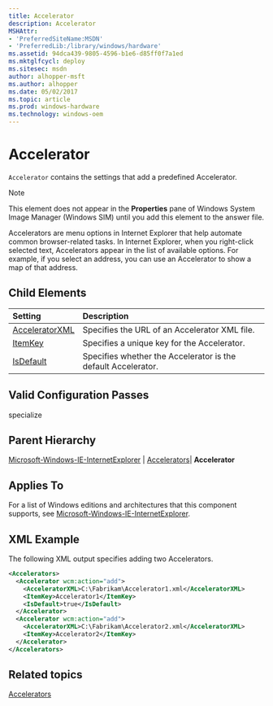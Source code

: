 ```yaml
---
title: Accelerator
description: Accelerator
MSHAttr:
- 'PreferredSiteName:MSDN'
- 'PreferredLib:/library/windows/hardware'
ms.assetid: 94dca439-9805-4596-b1e6-d85ff0f7a1ed
ms.mktglfcycl: deploy
ms.sitesec: msdn
author: alhopper-msft
ms.author: alhopper
ms.date: 05/02/2017
ms.topic: article
ms.prod: windows-hardware
ms.technology: windows-oem
---
```

# Accelerator

`Accelerator` contains the settings that add a predefined Accelerator.

> [!Note]
> This element does not appear in the **Properties** pane of Windows System Image Manager (Windows SIM) until you add this element to the answer file.

Accelerators are menu options in Internet Explorer that help automate common browser-related tasks. In Internet Explorer, when you right-click selected text, Accelerators appear in the list of available options. For example, if you select an address, you can use an Accelerator to show a map of that address.

## Child Elements

| Setting                 | Description                                                                           |
|:------------------------|:--------------------------------------------------------------------------------------|
| [AcceleratorXML](microsoft-windows-ie-internetexplorer-accelerators-accelerator-acceleratorxml.md) | Specifies the URL of an Accelerator XML file. |
| [ItemKey](microsoft-windows-ie-internetexplorer-accelerators-accelerator-itemkey.md) | Specifies a unique key for the Accelerator. |
| [IsDefault](microsoft-windows-ie-internetexplorer-accelerators-accelerator-isdefault.md) | Specifies whether the Accelerator is the default Accelerator. |

## Valid Configuration Passes

specialize

## Parent Hierarchy

[Microsoft-Windows-IE-InternetExplorer](microsoft-windows-ie-internetexplorer.md) | [Accelerators](microsoft-windows-ie-internetexplorer-accelerators.md)| **Accelerator**

## Applies To

For a list of Windows editions and architectures that this component supports, see [Microsoft-Windows-IE-InternetExplorer](microsoft-windows-ie-internetexplorer.md).

## XML Example

The following XML output specifies adding two Accelerators.

```XML
<Accelerators>
  <Accelerator wcm:action="add">
    <AcceleratorXML>C:\Fabrikam\Accelerator1.xml</AcceleratorXML>
    <ItemKey>Accelerator1</ItemKey>
    <IsDefault>true</IsDefault>
  </Accelerator>
  <Accelerator wcm:action="add">
    <AcceleratorXML>C:\Fabrikam\Accelerator2.xml</AcceleratorXML>
    <ItemKey>Accelerator2</ItemKey>
  </Accelerator>
</Accelerators>
```

## Related topics

[Accelerators](microsoft-windows-ie-internetexplorer-accelerators.md)
